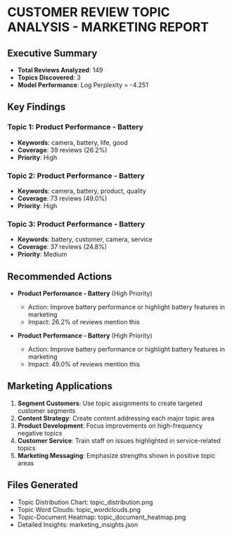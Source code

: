 
# CUSTOMER REVIEW TOPIC ANALYSIS - MARKETING REPORT

## Executive Summary
- **Total Reviews Analyzed**: 149
- **Topics Discovered**: 3
- **Model Performance**: Log Perplexity = -4.251

## Key Findings


### Topic 1: Product Performance - Battery
- **Keywords**: camera, battery, life, good
- **Coverage**: 39 reviews (26.2%)
- **Priority**: High


### Topic 2: Product Performance - Battery
- **Keywords**: camera, battery, product, quality
- **Coverage**: 73 reviews (49.0%)
- **Priority**: High


### Topic 3: Product Performance - Battery
- **Keywords**: battery, customer, camera, service
- **Coverage**: 37 reviews (24.8%)
- **Priority**: Medium


## Recommended Actions


- **Product Performance - Battery** (High Priority)
  - Action: Improve battery performance or highlight battery features in marketing
  - Impact: 26.2% of reviews mention this


- **Product Performance - Battery** (High Priority)
  - Action: Improve battery performance or highlight battery features in marketing
  - Impact: 49.0% of reviews mention this


## Marketing Applications

1. **Segment Customers**: Use topic assignments to create targeted customer segments
2. **Content Strategy**: Create content addressing each major topic area
3. **Product Development**: Focus improvements on high-frequency negative topics
4. **Customer Service**: Train staff on issues highlighted in service-related topics
5. **Marketing Messaging**: Emphasize strengths shown in positive topic areas

## Files Generated
- Topic Distribution Chart: topic_distribution.png
- Topic Word Clouds: topic_wordclouds.png
- Topic-Document Heatmap: topic_document_heatmap.png
- Detailed Insights: marketing_insights.json
